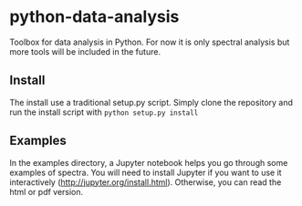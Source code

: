 # python-data-analysis
Toolbox for data analysis in Python. For now it is only spectral analysis but more tools will be included in the future.

## Install
The install use a traditional setup.py script. Simply clone the repository and run the install script with `python setup.py install`

## Examples
In the examples directory, a Jupyter notebook helps you go through some examples of spectra.
You will need to install Jupyter if you want to use it interactively (http://jupyter.org/install.html). 
Otherwise, you can read the html or pdf version.
